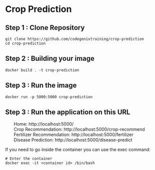 # Crop Prediction

## Step 1 : Clone Repository 
```
git clone https://github.com/codegenixtraining/crop-prediction
cd crop-prediction
```

## Step 2 : Building your image
```
docker build . -t crop-prediction
```

## Step 3 : Run the image
```
docker run -p 5000:5000 crop-prediction
```

## Step 3 : Run the application on this URL
&nbsp;&nbsp;&nbsp;&nbsp;&nbsp;&nbsp; Home: http://localhost:5000/  
&nbsp;&nbsp;&nbsp;&nbsp;&nbsp;&nbsp; Crop Recommendation: http://localhost:5000/crop-recommend  
&nbsp;&nbsp;&nbsp;&nbsp;&nbsp;&nbsp; Fertilizer Recommendation: http://localhost:5000/fertilizer  
&nbsp;&nbsp;&nbsp;&nbsp;&nbsp;&nbsp; Disease Prediction: http://localhost:5000/disease-predict  


If you need to go inside the container you can use the exec command:
```
# Enter the container
docker exec -it <container id> /bin/bash
```


